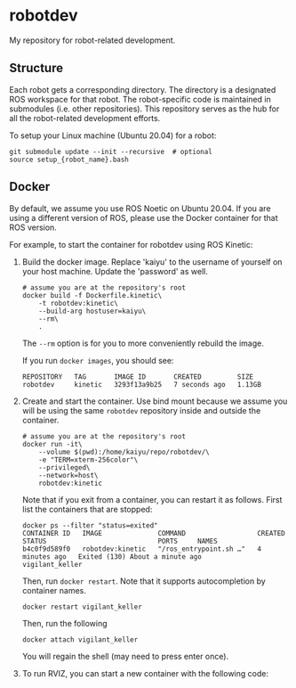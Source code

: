 # robotdev

My repository for robot-related development.


## Structure

Each robot gets a corresponding directory.  The directory is a designated ROS
workspace for that robot. The robot-specific code is maintained in
submodules (i.e. other repositories). This repository serves as the
hub for all the robot-related development efforts.

To setup your Linux machine (Ubuntu 20.04) for a robot:
```
git submodule update --init --recursive  # optional
source setup_{robot_name}.bash
```


## Docker
By default, we assume you use ROS Noetic on Ubuntu 20.04.
If you are using a different version of ROS, please use
the Docker container for that ROS version.

For example, to start the container for robotdev using ROS Kinetic:

1. Build the docker image. Replace 'kaiyu' to the username of yourself on your host machine.
   Update the 'password' as well.
    ```
    # assume you are at the repository's root
    docker build -f Dockerfile.kinetic\
        -t robotdev:kinetic\
        --build-arg hostuser=kaiyu\
        --rm\
        .
    ```
    The `--rm` option is for you to more conveniently rebuild the image.

    If you run `docker images`, you should see:
     ```
     REPOSITORY   TAG       IMAGE ID       CREATED         SIZE
     robotdev     kinetic   3293f13a9b25   7 seconds ago   1.13GB
     ```

2. Create and start the container. Use bind mount
   because we assume you will be using the same
   `robotdev` repository inside and outside the container.

   ```
   # assume you are at the repository's root
   docker run -it\
       --volume $(pwd):/home/kaiyu/repo/robotdev/\
       -e "TERM=xterm-256color"\
       --privileged\
       --network=host\
       robotdev:kinetic
   ```

   Note that if you exit from a container, you can restart it as follows.
   First list the containers that are stopped:
   ```
   docker ps --filter "status=exited"
   CONTAINER ID   IMAGE              COMMAND                  CREATED         STATUS                            PORTS     NAMES
   b4c0f9d589f0   robotdev:kinetic   "/ros_entrypoint.sh …"   4 minutes ago   Exited (130) About a minute ago             vigilant_keller
   ```
   Then, run `docker restart`. Note that it supports autocompletion by container names.
   ```
   docker restart vigilant_keller
   ```
   Then, run the following
   ```
   docker attach vigilant_keller
   ```
   You will regain the shell (may need to press enter once).


3. To run RVIZ, you can start a new container with the following code:
   ```
   ```
